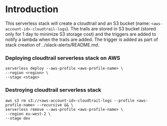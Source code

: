 # Introduction
This serverless stack will create a cloudtrail and an S3 bucket (name: `<aws-account-id>-cloudtrail-logs`). The trails are stored in S3 bucket (stored only for 1 day to minimize S3 storage cost) and the triggers are added to notify a lambda when the trails are added. The trigger is added as part of stack creation of ../slack-alerts/README.md.

### Deploying cloudtrail serverless stack on AWS
```
serverless deploy --aws-profile <aws-profile-name> \
--region <region> \
--stage <stage>
```

### Destroying cloudtrail serverless stack
```
aws s3 rm s3://<aws-account-id>-cloudtrail-logs --profile <aws-profile-name> --recursive && \
serverless remove --aws-profile <aws-profile-name> \
--region eu-west-2 \
--stage dev
```